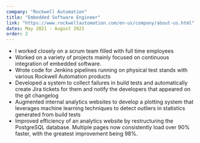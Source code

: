```yaml
---
company: "Rockwell Automation"
title: "Embedded Software Engineer"
link: "https://www.rockwellautomation.com/en-us/company/about-us.html"
dates: May 2021 - August 2021
order: 2
---
```


- I worked closely on a scrum team filled with full time employees
- Worked on a variety of projects mainly focused on continuous integration of embedded software.
- Wrote code for Jenkins pipelines running on physical test stands with various Rockwell Automation products
- Developed a system to collect failures in build tests and automatically create Jira tickets for them and notify the developers that appeared on the git changelog
- Augmented internal analytics websites to develop a plotting system that leverages machine learning techniques to detect outliers in statistics generated from build tests
- Improved efficiency of an analytics website by restructuring the PostgreSQL database. Multiple pages now consistently load over 90% faster, with the greatest improvement being 98%.
